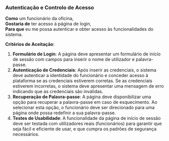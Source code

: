 ### Autenticação e Controlo de Acesso

**Como** um funcionário da oficina,  
**Gostaria de** ter acesso à página de login,  
**Para que** eu me possa autenticar e obter acesso às funcionalidades do sistema.

**Critérios de Aceitação**:
1. **Formulário de Login**: A página deve apresentar um formulário de início de sessão com campos para inserir o nome de utilizador e palavra-passe.   
2. **Autenticação de Credenciais**: Após inserir as credenciais, o sistema deve autenticar a identidade do funcionário e conceder acesso à plataforma se as credenciais estiverem corretas. Se as credenciais estiverem incorretas, o sistema deve apresentar uma mensagem de erro indicando que as credenciais são inválidas.
3. **Recuperação de Palavra-passe**: A página deve disponibilizar uma opção para recuperar a palavra-passe em caso de esquecimento. Ao selecionar esta opção, o funcionário deve ser direcionado para uma página onde possa redefinir a sua palavra-passe.   
4. **Testes de Usabilidade**: A funcionalidade da página de início de sessão deve ser testada com utilizadores reais (funcionários) para garantir que seja fácil e eficiente de usar, e que cumpra os padrões de segurança necessários.

